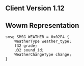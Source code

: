 ## Client Version 1.12

## Wowm Representation
```rust,ignore
smsg SMSG_WEATHER = 0x02F4 {
    WeatherType weather_type;    
    f32 grade;    
    u32 sound_id;    
    WeatherChangeType change;    
}

```

